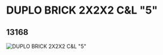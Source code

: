 # DUPLO BRICK 2X2X2 C&L "5"
## 13168
![DUPLO BRICK 2X2X2 C&L "5"](https://lc-www-live-s.legocdn.com/media/bricks/5/2/6024073.jpg)